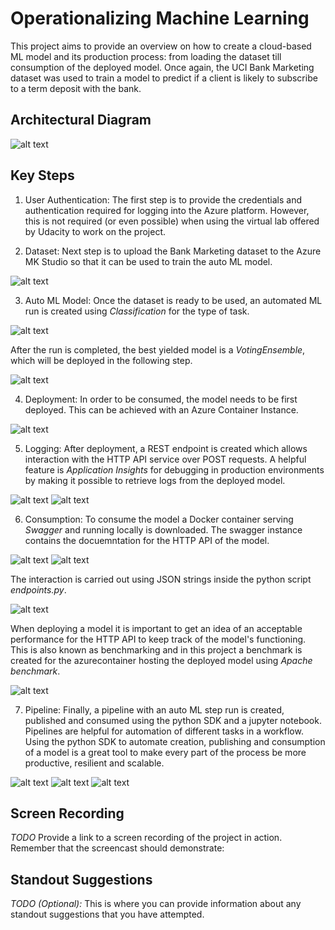 # Operationalizing Machine Learning

This project aims to provide an overview on how to create a cloud-based ML model and its production process: from loading the dataset till consumption of the deployed model. Once again, the UCI Bank Marketing dataset was used to train a model to predict if a client is likely to subscribe to a term deposit with the bank.


## Architectural Diagram
![alt text](https://github.com/ACastMtz/Udacity-projects/blob/main/OperationalizingMLProject/Images/AZ_Arch_Diagram.png?raw=true)

## Key Steps
1. User Authentication: The first step is to provide the credentials and authentication required for logging into the Azure platform. However, this is not required (or even possible) when using the virtual lab offered by Udacity to work on the project. 

2. Dataset: Next step is to upload the Bank Marketing dataset to the Azure MK Studio so that it can be used to train the auto ML model.

![alt text](https://github.com/ACastMtz/Udacity-projects/blob/main/OperationalizingMLProject/Images/Dataset.png?raw=true)

3. Auto ML Model: Once the dataset is ready to be used, an automated ML run is created using *Classification* for the type of task.

![alt text](https://github.com/ACastMtz/Udacity-projects/blob/main/OperationalizingMLProject/Images/automlrun_completed.png?raw=true)

After the run is completed, the best yielded model is a *VotingEnsemble*, which will be deployed in the following step.

![alt text](https://github.com/ACastMtz/Udacity-projects/blob/main/OperationalizingMLProject/Images/best_model.png?raw=true)

4. Deployment: In order to be consumed, the model needs to be first deployed. This can be achieved with an Azure Container Instance.

![alt text](https://github.com/ACastMtz/Udacity-projects/blob/main/OperationalizingMLProject/Images/deploy_aidisabled.png?raw=true)

5. Logging: After deployment, a REST endpoint is created which allows interaction with the HTTP API service over POST requests. A helpful feature is *Application Insights* for debugging in production environments by making it possible to retrieve logs from the deployed model.

![alt text](https://github.com/ACastMtz/Udacity-projects/blob/main/OperationalizingMLProject/Images/deploy_aienabled.png?raw=true)
![alt text](https://github.com/ACastMtz/Udacity-projects/blob/main/OperationalizingMLProject/Images/logging.png?raw=true)

6. Consumption: To consume the model a Docker container serving *Swagger* and running locally is downloaded. The swagger instance contains the docuemntation for the HTTP API of the model.

![alt text](https://github.com/ACastMtz/Udacity-projects/blob/main/OperationalizingMLProject/Images/swagger.png?raw=true)
![alt text](https://github.com/ACastMtz/Udacity-projects/blob/main/OperationalizingMLProject/Images/swagger_1.png?raw=true)

The interaction is carried out using JSON strings inside the python script *endpoints.py*.

![alt text](https://github.com/ACastMtz/Udacity-projects/blob/main/OperationalizingMLProject/Images/endpoints_int.png?raw=true)

When deploying a model it is important to get an idea of an acceptable performance for the HTTP API to keep track of the model's functioning. This is also known as benchmarking and in this project a benchmark is created for the  azurecontainer hosting the deployed model using *Apache benchmark*.

![alt text](https://github.com/ACastMtz/Udacity-projects/blob/main/OperationalizingMLProject/Images/benchmark.png?raw=true)

7. Pipeline: Finally, a pipeline with an auto ML step run is created, published and consumed using the python SDK and a jupyter notebook. Pipelines are helpful for automation of different tasks in a workflow. Using the python SDK to automate creation, publishing and consumption of a model is a great tool to make every part of the process be more productive, resilient and scalable.

![alt text](https://github.com/ACastMtz/Udacity-projects/blob/main/OperationalizingMLProject/Images/Pipeline_running.png?raw=true)
![alt text](https://github.com/ACastMtz/Udacity-projects/blob/main/OperationalizingMLProject/Images/widget.png?raw=true)
![alt text](https://github.com/ACastMtz/Udacity-projects/blob/main/OperationalizingMLProject/Images/published_pipeline.png?raw=true)



## Screen Recording
*TODO* Provide a link to a screen recording of the project in action. Remember that the screencast should demonstrate:

## Standout Suggestions
*TODO (Optional):* This is where you can provide information about any standout suggestions that you have attempted.

